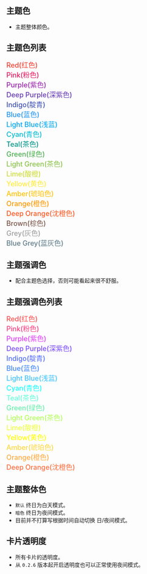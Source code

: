 ## 主题色
- 主题整体颜色。

## 主题色列表
<span style="font-weight: 550!important;font-size: 18px;">
<font color="#F44336">Red(红色)</font><br>
<font color="#E91E63">Pink(粉色)</font><br>
<font color="#9C27B0">Purple(紫色)</font><br>
<font color="#673AB7">Deep Purple(深紫色)</font><br>
<font color="#3F51B5">Indigo(靛青)</font><br>
<font color="#2196F3">Blue(蓝色)</font><br>
<font color="#03A9F4">Light Blue(浅蓝)</font><br>
<font color="#00BCD4">Cyan(青色)</font><br>
<font color="#009688">Teal(茶色)</font><br>
<font color="#4CAF50">Green(绿色)</font><br>
<font color="#8BC34A">Light Green(茶色)</font><br>
<font color="#CDDC39">Lime(酸橙)</font><br>
<font color="#FFEB3B">Yellow(黄色)</font><br>
<font color="#FFC107">Amber(琥珀色)</font><br>
<font color="#FF9800">Orange(橙色)</font><br>
<font color="#FF5722">Deep Orange(沈橙色)</font><br>
<font color="#795548">Brown(棕色)</font><br>
<font color="#9E9E9E">Grey(灰色)</font><br>
<font color="#607D8B">Blue Grey(蓝灰色)</font>
</span>

## 主题强调色
- 配合主题色选择，否则可能看起来很不舒服。

## 主题强调色列表
<span style="font-weight: 550!important;font-size: 18px;">
<font color="#FF5252">Red(红色)</font><br>
<font color="#FF4081">Pink(粉色)</font><br>
<font color="#E040FB">Purple(紫色)</font><br>
<font color="#7C4DFF">Deep Purple(深紫色)</font><br>
<font color="#536DFE">Indigo(靛青)</font><br>
<font color="#448AFF">Blue(蓝色)</font><br>
<font color="#40C4FF">Light Blue(浅蓝)</font><br>
<font color="#18FFFF">Cyan(青色)</font><br>
<font color="#64FFDA">Teal(茶色)</font><br>
<font color="#69F0AE">Green(绿色)</font><br>
<font color="#B2FF59">Light Green(茶色)</font><br>
<font color="#EEFF41">Lime(酸橙)</font><br>
<font color="#FFFF00">Yellow(黄色)</font><br>
<font color="#FFD740">Amber(琥珀色)</font><br>
<font color="#FFAB40">Orange(橙色)</font><br>
<font color="#FF6E40">Deep Orange(沈橙色)</font>
</span>

## 主题整体色
- `默认` 终日为白天模式。
- `暗色` 终日为夜间模式。
- 目前并不打算写根据时间自动切换 日/夜间模式。

## 卡片透明度
- 所有卡片的透明度。
- 从 `0.2.6` 版本起开启透明度也可以正常使用夜间模式。